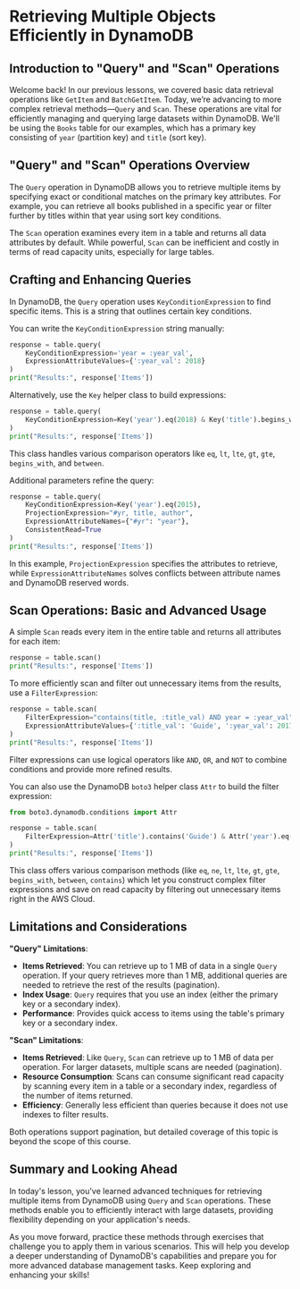 # Retrieving Multiple Objects Efficiently in DynamoDB

## Introduction to "Query" and "Scan" Operations
Welcome back! In our previous lessons, we covered basic data retrieval operations like `GetItem` and `BatchGetItem`. Today, we’re advancing to more complex retrieval methods—`Query` and `Scan`. These operations are vital for efficiently managing and querying large datasets within DynamoDB. We'll be using the `Books` table for our examples, which has a primary key consisting of `year` (partition key) and `title` (sort key).

## "Query" and "Scan" Operations Overview
The `Query` operation in DynamoDB allows you to retrieve multiple items by specifying exact or conditional matches on the primary key attributes. For example, you can retrieve all books published in a specific year or filter further by titles within that year using sort key conditions.

The `Scan` operation examines every item in a table and returns all data attributes by default. While powerful, `Scan` can be inefficient and costly in terms of read capacity units, especially for large tables.

## Crafting and Enhancing Queries
In DynamoDB, the `Query` operation uses `KeyConditionExpression` to find specific items. This is a string that outlines certain key conditions.

You can write the `KeyConditionExpression` string manually:

```Python
response = table.query(
    KeyConditionExpression='year = :year_val',
    ExpressionAttributeValues={':year_val': 2018}
)
print("Results:", response['Items'])
```
Alternatively, use the `Key` helper class to build expressions:

```Python
response = table.query(
    KeyConditionExpression=Key('year').eq(2018) & Key('title').begins_with('The')
)
print("Results:", response['Items'])
```
This class handles various comparison operators like `eq`, `lt`, `lte`, `gt`, `gte`, `begins_with`, and `between`.

Additional parameters refine the query:

```Python
response = table.query(
    KeyConditionExpression=Key('year').eq(2015),
    ProjectionExpression="#yr, title, author",
    ExpressionAttributeNames={"#yr": "year"},
    ConsistentRead=True
)
print("Results:", response['Items'])
```
In this example, `ProjectionExpression` specifies the attributes to retrieve, while `ExpressionAttributeNames` solves conflicts between attribute names and DynamoDB reserved words.

## Scan Operations: Basic and Advanced Usage
A simple `Scan` reads every item in the entire table and returns all attributes for each item:

```Python
response = table.scan()
print("Results:", response['Items'])
```
To more efficiently scan and filter out unnecessary items from the results, use a `FilterExpression`:

```Python
response = table.scan(
    FilterExpression="contains(title, :title_val) AND year = :year_val",
    ExpressionAttributeValues={':title_val': 'Guide', ':year_val': 2017}
)
print("Results:", response['Items'])
```
Filter expressions can use logical operators like `AND`, `OR`, and `NOT` to combine conditions and provide more refined results.

You can also use the DynamoDB `boto3` helper class `Attr` to build the filter expression:

```Python
from boto3.dynamodb.conditions import Attr

response = table.scan(
    FilterExpression=Attr('title').contains('Guide') & Attr('year').eq(2017)
)
print("Results:", response['Items'])
```
This class offers various comparison methods (like `eq`, `ne`, `lt`, `lte`, `gt`, `gte`, `begins_with`, `between`, `contains`) which let you construct complex filter expressions and save on read capacity by filtering out unnecessary items right in the AWS Cloud.

## Limitations and Considerations

**"Query" Limitations**:
* **Items Retrieved**: You can retrieve up to 1 MB of data in a single `Query` operation. If your query retrieves more than 1 MB, additional queries are needed to retrieve the rest of the results (pagination).
* **Index Usage**: `Query` requires that you use an index (either the primary key or a secondary index).
* **Performance**: Provides quick access to items using the table's primary key or a secondary index.

**"Scan" Limitations**:
* **Items Retrieved**: Like `Query`, `Scan` can retrieve up to 1 MB of data per operation. For larger datasets, multiple scans are needed (pagination).
* **Resource Consumption**: Scans can consume significant read capacity by scanning every item in a table or a secondary index, regardless of the number of items returned.
* **Efficiency**: Generally less efficient than queries because it does not use indexes to filter results.

Both operations support pagination, but detailed coverage of this topic is beyond the scope of this course.

## Summary and Looking Ahead
In today's lesson, you've learned advanced techniques for retrieving multiple items from DynamoDB using `Query` and `Scan` operations. These methods enable you to efficiently interact with large datasets, providing flexibility depending on your application's needs.

As you move forward, practice these methods through exercises that challenge you to apply them in various scenarios. This will help you develop a deeper understanding of DynamoDB's capabilities and prepare you for more advanced database management tasks. Keep exploring and enhancing your skills!
